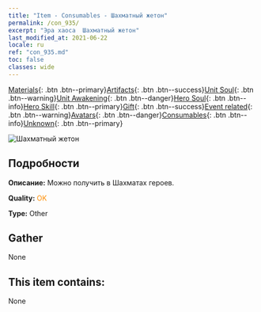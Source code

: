 ```yaml
---
title: "Item - Consumables - Шахматный жетон"
permalink: /con_935/
excerpt: "Эра хаоса  Шахматный жетон"
last_modified_at: 2021-06-22
locale: ru
ref: "con_935.md"
toc: false
classes: wide
---
```

 [Materials](/ItemsRU/){: .btn .btn--primary}[Artifacts](/ItemsRU/Artifacts/){: .btn .btn--success}[Unit Soul](/ItemsRU/UnitSoul/){: .btn .btn--warning}[Unit Awakening](/ItemsRU/UnitAwakening/){: .btn .btn--danger}[Hero Soul](/ItemsRU/HeroSoul/){: .btn .btn--info}[Hero Skill](/ItemsRU/HeroSkill/){: .btn .btn--primary}[Gift](/ItemsRU/Gift/){: .btn .btn--success}[Event related](/ItemsRU/Events/){: .btn .btn--warning}[Avatars](/ItemsRU/Avatars/){: .btn .btn--danger}[Consumables](/ItemsRU/Consumables/){: .btn .btn--info}[Unknown](/ItemsRU/Unknown/){: .btn .btn--primary}

 ![Шахматный жетон](/images/t/i_40023.png)

## Подробности
 **Описание:** Можно получить в Шахматах героев.

 **Quality:** <span style="color: #FF8C00">OK</span>

 **Type:** Other

## Gather

  None

## This item contains:

  None

